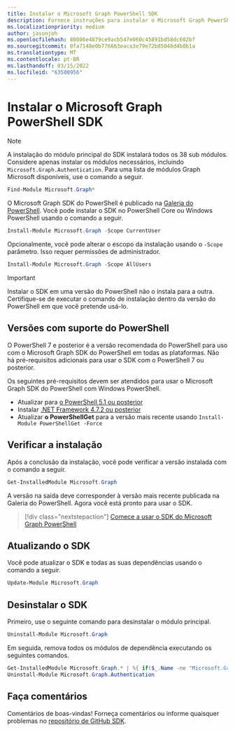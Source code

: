 ```yaml
---
title: Instalar o Microsoft Graph PowerShell SDK
description: Fornece instruções para instalar o Microsoft Graph PowerShell SDK.
ms.localizationpriority: medium
author: jasonjoh
ms.openlocfilehash: 80086e4879ce9acb547e060c45891bd58dc602bf
ms.sourcegitcommit: 0fa7148e0b776663eaca3e79e72b85046d4b8b1a
ms.translationtype: MT
ms.contentlocale: pt-BR
ms.lasthandoff: 03/15/2022
ms.locfileid: "63500956"
---
```

# <a name="install-the-microsoft-graph-powershell-sdk"></a>Instalar o Microsoft Graph PowerShell SDK

> [!NOTE]
> A instalação do módulo principal do SDK instalará todos os 38 sub módulos. Considere apenas instalar os módulos necessários, incluindo `Microsoft.Graph.Authentication`. Para uma lista de módulos Graph Microsoft disponíveis, use o comando a seguir.
>
> ```powershell
> Find-Module Microsoft.Graph*
> ```

O Microsoft Graph SDK do PowerShell é publicado na [Galeria do PowerShell](https://www.powershellgallery.com/packages/Microsoft.Graph). Você pode instalar o SDK no PowerShell Core ou Windows PowerShell usando o comando a seguir.

```powershell
Install-Module Microsoft.Graph -Scope CurrentUser
```

Opcionalmente, você pode alterar o escopo da instalação usando o `-Scope` parâmetro. Isso requer permissões de administrador.

```powershell
Install-Module Microsoft.Graph -Scope AllUsers
```

> [!IMPORTANT]
> Instalar o SDK em uma versão do PowerShell não o instala para a outra. Certifique-se de executar o comando de instalação dentro da versão do PowerShell em que você pretende usá-lo.

## <a name="supported-powershell-versions"></a>Versões com suporte do PowerShell

O PowerShell 7 e posterior é a versão recomendada do PowerShell para uso com o Microsoft Graph SDK do PowerShell em todas as plataformas. Não há pré-requisitos adicionais para usar o SDK com o PowerShell 7 ou posterior.

Os seguintes pré-requisitos devem ser atendidos para usar o Microsoft Graph SDK do PowerShell com Windows PowerShell.

- Atualizar para [o PowerShell 5.1 ou posterior](/powershell/scripting/windows-powershell/install/installing-windows-powershell#upgrading-existing-windows-powershell)
- Instalar [.NET Framework 4.7.2 ou posterior](/dotnet/framework/install/)
- Atualizar **o PowerShellGet** para a versão mais recente usando `Install-Module PowerShellGet -Force`

## <a name="verify-installation"></a>Verificar a instalação

Após a conclusão da instalação, você pode verificar a versão instalada com o comando a seguir.

```powershell
Get-InstalledModule Microsoft.Graph
```

A versão na saída deve corresponder à versão mais recente publicada na Galeria do PowerShell. Agora você está pronto para usar o SDK.

> [!div class="nextstepaction"]
> [Comece a usar o SDK do Microsoft Graph PowerShell](get-started.md)

## <a name="updating-the-sdk"></a>Atualizando o SDK

Você pode atualizar o SDK e todas as suas dependências usando o comando a seguir.

```powershell
Update-Module Microsoft.Graph
```

## <a name="uninstalling-the-sdk"></a>Desinstalar o SDK

Primeiro, use o seguinte comando para desinstalar o módulo principal.

```powershell
Uninstall-Module Microsoft.Graph
```

Em seguida, remova todos os módulos de dependência executando os seguintes comandos.

```powershell
Get-InstalledModule Microsoft.Graph.* | %{ if($_.Name -ne "Microsoft.Graph.Authentication"){ Uninstall-Module $_.Name } }
Uninstall-Module Microsoft.Graph.Authentication
```

## <a name="provide-feedback"></a>Faça comentários

Comentários de boas-vindas! Forneça comentários ou informe quaisquer problemas no [repositório de GitHub SDK](https://github.com/microsoftgraph/msgraph-sdk-powershell/issues).

